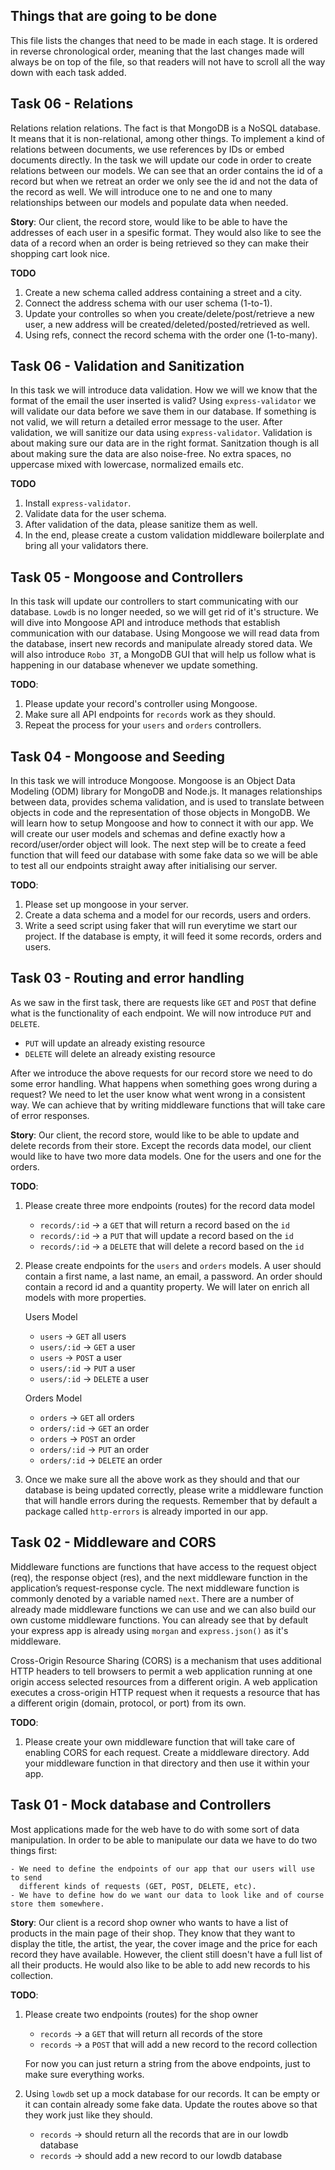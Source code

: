 ## Things that are going to be done

This file lists the changes that need to be made in each stage. It is ordered in reverse chronological order, meaning that the last changes made will always be on top of the file, so that readers will not have to scroll all the way down with each task added.

## Task 06 - Relations

Relations relation relations. The fact is that MongoDB is a NoSQL database. It means that it is non-relational, among other things. To implement a kind of relations between documents, we use references by IDs or embed documents directly. In the task we will update our code in order to create relations between our models. We can see that an order contains the id of a record but when we retreat an order we only see the id and not the data of the record as well. We will introduce one to ne and one to many relationships between our models and populate data when needed.

**Story**: Our client, the record store, would like to be able to have the addresses of each user in a spesific format. They would also like to see the data of a record when an order is being retrieved so they can make their shopping cart look nice.

**TODO**

1. Create a new schema called address containing a street and a city.
2. Connect the address schema with our user schema (1-to-1).
3. Update your controlles so when you create/delete/post/retrieve a new user, a new address will be created/deleted/posted/retrieved as well.
4. Using refs, connect the record schema with the order one (1-to-many).

## Task 06 - Validation and Sanitization

In this task we will introduce data validation. How we will we know that the format of the email the user inserted is valid? Using `express-validator` we will validate our data before we save them in our database. If something is not valid, we will return a detailed error message to the user. After validation, we will sanitize our data using `express-validator`. Validation is about making sure our data are in the right format. Sanitzation though is all about making sure the data are also noise-free. No extra spaces, no uppercase mixed with lowercase, normalized emails etc.

**TODO**

1. Install `express-validator`.
2. Validate data for the user schema.
3. After validation of the data, please sanitize them as well.
4. In the end, please create a custom validation middleware boilerplate and bring all your validators there.

## Task 05 - Mongoose and Controllers

In this task will update our controllers to start communicating with our database. `Lowdb` is no longer needed, so we will get rid of it's structure. We will dive into Mongoose API and introduce methods that establish communication with our database. Using Mongoose we will read data from the database, insert new records and manipulate already stored data. We will also introduce `Robo 3T`, a MongoDB GUI that will help us follow what is happening in our database whenever we update something.

**TODO**:

1. Please update your record's controller using Mongoose.
2. Make sure all API endpoints for `records` work as they should.
3. Repeat the process for your `users` and `orders` controllers.

## Task 04 - Mongoose and Seeding

In this task we will introduce Mongoose. Mongoose is an Object Data Modeling (ODM) library for MongoDB and Node.js. It manages relationships between data, provides schema validation, and is used to translate between objects in code and the representation of those objects in MongoDB.
We will learn how to setup Mongoose and how to connect it with our app. We will create our user models and schemas and define exactly how a record/user/order object will look.
The next step will be to create a feed function that will feed our database with some fake data so we will be able to test all our endpoints straight away after initialising our server.

**TODO**:

1. Please set up mongoose in your server.
2. Create a data schema and a model for our records, users and orders.
3. Write a seed script using faker that will run everytime we start our project. If the database is empty, it will feed it some records, orders and users.

## Task 03 - Routing and error handling

As we saw in the first task, there are requests like `GET` and `POST` that define what is the functionality of each endpoint. We will now introduce `PUT` and `DELETE`.

- `PUT` will update an already existing resource
- `DELETE` will delete an already existing resource

After we introduce the above requests for our record store we need to do some error handling. What happens when something goes wrong during a request? We need to let the user know what went wrong in a consistent way. We can achieve that by writing middleware functions that will take care of error responses.

**Story**: Our client, the record store, would like to be able to update and delete records from their store. Except the records data model, our client would like to have two more data models. One for the users and one for the orders.

**TODO**:

1. Please create three more endpoints (routes) for the record data model

   - `records/:id` -> a `GET` that will return a record based on the `id`
   - `records/:id` -> a `PUT` that will update a record based on the `id`
   - `records/:id` -> a `DELETE` that will delete a record based on the `id`

2. Please create endpoints for the `users` and `orders` models. A user should contain a first name, a last name, an email, a password. An order should contain a record id and a quantity property. We will later on enrich all models with more properties.

   Users Model

   - `users` -> `GET` all users
   - `users/:id` -> `GET` a user
   - `users` -> `POST` a user
   - `users/:id` -> `PUT` a user
   - `users/:id` -> `DELETE` a user

   Orders Model

   - `orders` -> `GET` all orders
   - `orders/:id` -> `GET` an order
   - `orders` -> `POST` an order
   - `orders/:id` -> `PUT` an order
   - `orders/:id` -> `DELETE` an order

3. Once we make sure all the above work as they should and that our database is being updated correctly, please write a middleware function that will handle errors during the requests. Remember that by default a package called `http-errors` is already imported in our app.

## Task 02 - Middleware and CORS

Middleware functions are functions that have access to the request object (req), the response object (res), and the next middleware function in the application’s request-response cycle. The next middleware function is commonly denoted by a variable named `next`. There are a number of already made middleware functions we can use and we can also build our own custome middleware functions. You can already see that by default your express app is already using `morgan` and `express.json()` as it's middleware.

Cross-Origin Resource Sharing (CORS) is a mechanism that uses additional HTTP headers to tell browsers to permit a web application running at one origin access selected resources from a different origin. A web application executes a cross-origin HTTP request when it requests a resource that has a different origin (domain, protocol, or port) from its own.

**TODO**:

1. Please create your own middleware function that will take care of enabling CORS for each request. Create a middleware directory. Add your middleware function in that directory and then use it within your app.

## Task 01 - Mock database and Controllers

Most applications made for the web have to do with some sort of data manipulation. In order to be able to manipulate our data we have to do two things first:

    - We need to define the endpoints of our app that our users will use to send
      different kinds of requests (GET, POST, DELETE, etc).
    - We have to define how do we want our data to look like and of course store them somewhere.

**Story**: Our client is a record shop owner who wants to have a list of products in the main page of their shop. They know that they want to display the title, the artist, the year, the cover image and the price for each record they have available. However, the client still doesn't have a full list of all their products. He would also like to be able to add new records to his collection.

**TODO**:

1. Please create two endpoints (routes) for the shop owner

   - `records` -> a `GET` that will return all records of the store
   - `records` -> a `POST` that will add a new record to the record collection

   For now you can just return a string from the above endpoints, just to make sure everything works.

2. Using `lowdb` set up a mock database for our records. It can be empty or it can contain already some fake data. Update the routes above so that they work just like they should.

   - `records` -> should return all the records that are in our lowdb database
   - `records` -> should add a new record to our lowdb database
